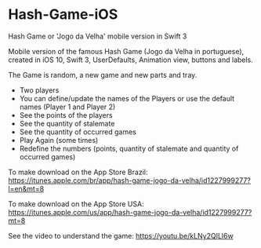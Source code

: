 # Hash-Game-iOS

Hash Game or 'Jogo da Velha' mobile version in Swift 3

Mobile version of the famous Hash Game (Jogo da Velha in portuguese), created in iOS 10, Swift 3, UserDefaults, Animation view, buttons and labels.

The Game is random, a new game and new parts and tray.

- Two players
- You can define/update the names of the Players or use the default names (Player 1 and Player 2)
- See the points of the players
- See the quantity of stalemate
- See the quantity of occurred games
- Play Again (some times)
- Redefine the numbers (points, quantity of stalemate and quantity of occurred games)

To make download on the App Store Brazil:
https://itunes.apple.com/br/app/hash-game-jogo-da-velha/id1227999277?l=en&mt=8

To make download on the App Store USA:
https://itunes.apple.com/us/app/hash-game-jogo-da-velha/id1227999277?mt=8

See the video to understand the game: https://youtu.be/kLNy2QILl6w

